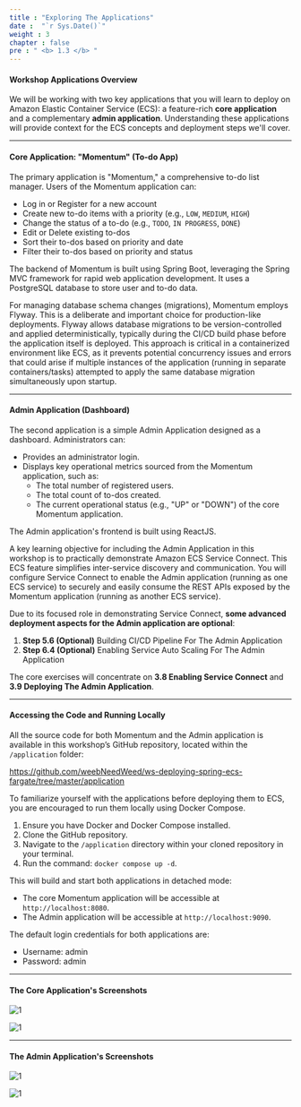 ```yaml
---
title : "Exploring The Applications"
date :  "`r Sys.Date()`" 
weight : 3
chapter : false
pre : " <b> 1.3 </b> "
---
```


#### Workshop Applications Overview

We will be working with two key applications that you will learn to deploy on Amazon Elastic Container Service (ECS): a feature-rich **core application** and a complementary **admin application**. Understanding these applications will provide context for the ECS concepts and deployment steps we'll cover.

___

#### Core Application: "Momentum" (To-do App)

The primary application is "Momentum," a comprehensive to-do list manager. Users of the Momentum application can:

- Log in or Register for a new account
- Create new to-do items with a priority (e.g., `LOW`, `MEDIUM`, `HIGH`)
- Change the status of a to-do (e.g., `TODO`, `IN PROGRESS`, `DONE`)
- Edit or Delete existing to-dos
- Sort their to-dos based on priority and date
- Filter their to-dos based on priority and status

The backend of Momentum is built using Spring Boot, leveraging the Spring MVC framework for rapid web application development. It uses a PostgreSQL database to store user and to-do data.

For managing database schema changes (migrations), Momentum employs Flyway. This is a deliberate and important choice for production-like deployments. Flyway allows database migrations to be version-controlled and applied deterministically, typically during the CI/CD build phase before the application itself is deployed. This approach is critical in a containerized environment like ECS, as it prevents potential concurrency issues and errors that could arise if multiple instances of the application (running in separate containers/tasks) attempted to apply the same database migration simultaneously upon startup.

___

#### Admin Application (Dashboard)

The second application is a simple Admin Application designed as a dashboard. Administrators can:

- Provides an administrator login.
- Displays key operational metrics sourced from the Momentum application, such as:
  - The total number of registered users.
  - The total count of to-dos created.
  - The current operational status (e.g., "UP" or "DOWN") of the core Momentum application.

The Admin application's frontend is built using ReactJS.

A key learning objective for including the Admin Application in this workshop is to practically demonstrate Amazon ECS Service Connect. This ECS feature simplifies inter-service discovery and communication. You will configure Service Connect to enable the Admin application (running as one ECS service) to securely and easily consume the REST APIs exposed by the Momentum application (running as another ECS service).

Due to its focused role in demonstrating Service Connect, **some advanced deployment aspects for the Admin application are optional**:

1. **Step 5.6 (Optional)** Building CI/CD Pipeline For The Admin Application
2. **Step 6.4 (Optional)** Enabling Service Auto Scaling For The Admin Application 

The core exercises will concentrate on **3.8 Enabling Service Connect** and **3.9 Deploying The Admin Application**.

___

#### Accessing the Code and Running Locally

All the source code for both Momentum and the Admin application is available in this workshop’s GitHub repository, located within the `/application` folder:

https://github.com/weebNeedWeed/ws-deploying-spring-ecs-fargate/tree/master/application

To familiarize yourself with the applications before deploying them to ECS, you are encouraged to run them locally using Docker Compose.

1. Ensure you have Docker and Docker Compose installed.
2. Clone the GitHub repository.
3. Navigate to the `/application` directory within your cloned repository in your terminal.
4. Run the command: `docker compose up -d`. 

This will build and start both applications in detached mode:

- The core Momentum application will be accessible at `http://localhost:8080`.
- The Admin application will be accessible at `http://localhost:9090`.

The default login credentials for both applications are:

- Username: admin
- Password: admin

___

#### The Core Application's Screenshots

![1](/images/1.3/2.png)

![1](/images/1.3/1.png)

___

#### The Admin Application's Screenshots

![1](/images/1.3/4.png)

![1](/images/1.3/3.png)